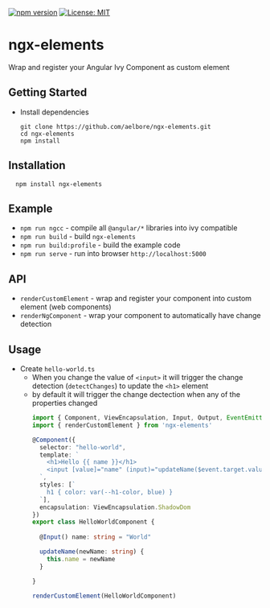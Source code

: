 [![npm version](https://badge.fury.io/js/ngx-elements.svg)](https://www.npmjs.com/package/ngx-elements)
[![License: MIT](https://img.shields.io/badge/license-MIT-blue.svg)](https://opensource.org/licenses/MIT)

# ngx-elements
Wrap and register your Angular Ivy Component as custom element

Getting Started
------------
* Install dependencies
  ```
  git clone https://github.com/aelbore/ngx-elements.git
  cd ngx-elements
  npm install
  ```

Installation
------------
  ```
    npm install ngx-elements
  ```

Example
------------
* `npm run ngcc` - compile all `@angular/*` libraries into ivy compatible
* `npm run build` - build `ngx-elements`
* `npm run build:profile` - build the example code
* `npm run serve` - run into browser `http://localhost:5000`

API
-----
* `renderCustomElement` - wrap and register your component into custom element (web components)
* `renderNgComponent` - wrap your component to automatically have change detection

Usage
-----
* Create `hello-world.ts`
  - When you change the value of `<input>` it will trigger the change detection (`detectChanges`) to update the `<h1>` element
  - by default it will trigger the change dectection when any of the properties changed
    ```typescript
    import { Component, ViewEncapsulation, Input, Output, EventEmitter } from "@angular/core";
    import { renderCustomElement } from 'ngx-elements'

    @Component({
      selector: "hello-world",
      template: `
        <h1>Hello {{ name }}</h1>
        <input [value]="name" (input)="updateName($event.target.value)" />
      `,
      styles: [`
        h1 { color: var(--h1-color, blue) }
      `],
      encapsulation: ViewEncapsulation.ShadowDom
    })
    export class HelloWorldComponent {
      
      @Input() name: string = "World"

      updateName(newName: string) {
        this.name = newName
      }

    }

    renderCustomElement(HelloWorldComponent)
    ```




